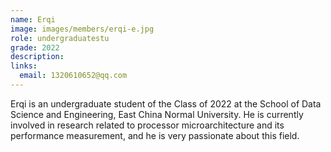 ```yaml
---
name: Erqi
image: images/members/erqi-e.jpg
role: undergraduatestu
grade: 2022
description: 
links:
  email: 1320610652@qq.com
---
```


Erqi is an undergraduate student of the Class of 2022 at the School of Data Science and Engineering, East China Normal University. He is currently involved in research related to processor microarchitecture and its performance measurement, and he is very passionate about this field.
